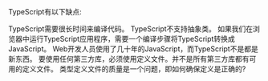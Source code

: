 TypeScript有以下缺点:

TypeScript需要很长时间来编译代码。
TypeScript不支持抽象类。
如果我们在浏览器中运行TypeScript应用程序，需要一个编译步骤将TypeScript转换成JavaScript。
Web开发人员使用了几十年的JavaScript，而TypeScript不是都是新东西。
要使用任何第三方库，必须使用定义文件。并不是所有第三方库都有可用的定义文件。
类型定义文件的质量是一个问题，即如何确保定义是正确的?